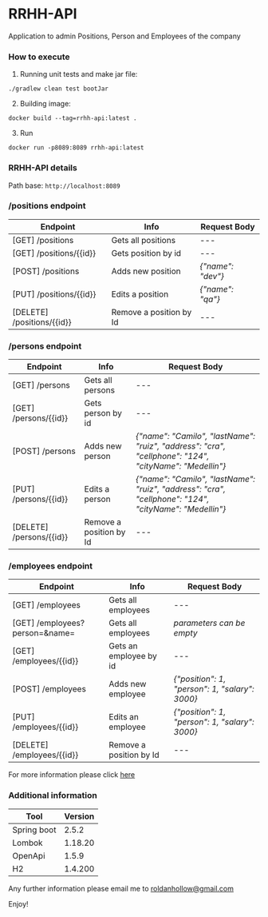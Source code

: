 # RRHH-API
Application to admin Positions, Person and Employees of the company

### How to execute
1. Running unit tests and make jar file:
```
./gradlew clean test bootJar
```
2. Building image:
```
docker build --tag=rrhh-api:latest .
```
3. Run
```
docker run -p8089:8089 rrhh-api:latest
```

### RRHH-API details
Path base: `http://localhost:8089`

### /positions endpoint
Endpoint  | Info | Request Body
------------- | ------------- | ------------- 
[GET] /positions | Gets all positions | ---
[GET] /positions/{{id}} | Gets position by id | ---
[POST] /positions  | Adds new position  | *{"name": "dev"}*
[PUT] /positions/{{id}}  | Edits a position  | *{"name": "qa"}*
[DELETE] /positions/{{id}}  | Remove a position by Id | ---

### /persons endpoint
Endpoint  | Info | Request Body
------------- | ------------- | ------------- 
[GET] /persons | Gets all persons | ---
[GET] /persons/{{id}} | Gets person by id | ---
[POST] /persons  | Adds new person  | *{"name": "Camilo", "lastName": "ruiz", "address": "cra",  "cellphone": "124", "cityName": "Medellin"}*
[PUT] /persons/{{id}}  | Edits a person  | *{"name": "Camilo", "lastName": "ruiz", "address": "cra",  "cellphone": "124", "cityName": "Medellin"}*
[DELETE] /persons/{{id}}  | Remove a position by Id | ---

### /employees endpoint
Endpoint  | Info | Request Body
------------- | ------------- | ------------- 
[GET] /employees | Gets all employees | ---
[GET] /employees?person=<personId>&name=<personName> | Gets all employees | *parameters can be empty*
[GET] /employees/{{id}} | Gets an employee by id | ---
[POST] /employees  | Adds new employee  | *{"position": 1, "person": 1, "salary": 3000}*
[PUT] /employees/{{id}}  | Edits an employee  | *{"position": 1, "person": 1, "salary": 3000}*
[DELETE] /employees/{{id}}  | Remove a position by Id | ---


For more information please click [here](http://localhost:8089/docs)

### Additional information
Tool  | Version
------------- | -------------
Spring boot  | 2.5.2
Lombok  | 1.18.20
OpenApi   | 1.5.9
H2   | 1.4.200


Any further information please email me to [roldanhollow@gmail.com](mailto:roldanhollow@gmail.com)

Enjoy! 
